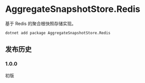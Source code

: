 # AggregateSnapshotStore.Redis
基于 Redis 的聚合根快照存储实现。

```
dotnet add package AggregateSnapshotStore.Redis
```

## 发布历史

### 1.0.0

初版